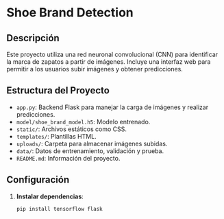 # Shoe Brand Detection

## Descripción
Este proyecto utiliza una red neuronal convolucional (CNN) para identificar la marca de zapatos a partir de imágenes. Incluye una interfaz web para permitir a los usuarios subir imágenes y obtener predicciones.

## Estructura del Proyecto
- `app.py`: Backend Flask para manejar la carga de imágenes y realizar predicciones.
- `model/shoe_brand_model.h5`: Modelo entrenado.
- `static/`: Archivos estáticos como CSS.
- `templates/`: Plantillas HTML.
- `uploads/`: Carpeta para almacenar imágenes subidas.
- `data/`: Datos de entrenamiento, validación y prueba.
- `README.md`: Información del proyecto.

## Configuración
1. **Instalar dependencias**:
   ```bash
   pip install tensorflow flask
